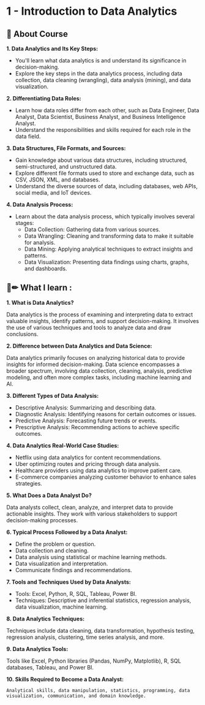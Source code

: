
# 1 - Introduction to Data Analytics 

## 📍 About Course

**1. Data Analytics and Its Key Steps:**
   - You'll learn what data analytics is and understand its significance in decision-making.
   - Explore the key steps in the data analytics process, including data collection, data cleaning (wrangling), data analysis (mining), and data visualization. 

**2. Differentiating Data Roles:**
   - Learn how data roles differ from each other, such as Data Engineer, Data Analyst, Data Scientist, Business Analyst, and Business Intelligence Analyst.
   - Understand the responsibilities and skills required for each role in the data field.

**3. Data Structures, File Formats, and Sources:**
   - Gain knowledge about various data structures, including structured, semi-structured, and unstructured data.
   - Explore different file formats used to store and exchange data, such as CSV, JSON, XML, and databases.
   - Understand the diverse sources of data, including databases, web APIs, social media, and IoT devices.

**4. Data Analysis Process:**
   - Learn about the data analysis process, which typically involves several stages:
      - Data Collection: Gathering data from various sources.
      - Data Wrangling: Cleaning and transforming data to make it suitable for analysis.
      - Data Mining: Applying analytical techniques to extract insights and patterns.
      - Data Visualization: Presenting data findings using charts, graphs, and dashboards.
     
## 📙✏ What I learn : 

**1. What is Data Analytics?**

   Data analytics is the process of examining and interpreting data to extract valuable insights, identify patterns, and support decision-making. It involves the use of various techniques and tools to analyze data and draw conclusions.

**2. Difference between Data Analytics and Data Science:**

   Data analytics primarily focuses on analyzing historical data to provide insights for informed decision-making. Data science encompasses a broader spectrum, involving data collection, cleaning, analysis, predictive modeling, and often more complex tasks, including machine learning and AI.

**3. Different Types of Data Analysis:**
   
   - Descriptive Analysis: Summarizing and describing data.
   - Diagnostic Analysis: Identifying reasons for certain outcomes or issues.
   - Predictive Analysis: Forecasting future trends or events.
   - Prescriptive Analysis: Recommending actions to achieve specific outcomes.

**4. Data Analytics Real-World Case Studies:**
   
   - Netflix using data analytics for content recommendations.
   - Uber optimizing routes and pricing through data analysis.
   - Healthcare providers using data analytics to improve patient care.
   - E-commerce companies analyzing customer behavior to enhance sales strategies.

**5. What Does a Data Analyst Do?**
   
   Data analysts collect, clean, analyze, and interpret data to provide actionable insights. They work with various stakeholders to support decision-making processes.

**6. Typical Process Followed by a Data Analyst:**

   - Define the problem or question.
   - Data collection and cleaning.
   - Data analysis using statistical or machine learning methods.
   - Data visualization and interpretation.
   - Communicate findings and recommendations.

**7. Tools and Techniques Used by Data Analysts:**
   
   - Tools: Excel, Python, R, SQL, Tableau, Power BI.
   - Techniques: Descriptive and inferential statistics, regression analysis, data visualization, machine learning.

**8. Data Analytics Techniques:**
   
   Techniques include data cleaning, data transformation, hypothesis testing, regression analysis, clustering, time series analysis, and more.

**9. Data Analytics Tools:**
   
   Tools like Excel, Python libraries (Pandas, NumPy, Matplotlib), R, SQL databases, Tableau, and Power BI.

**10. Skills Required to Become a Data Analyst:**
    
    Analytical skills, data manipulation, statistics, programming, data visualization, communication, and domain knowledge.
